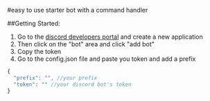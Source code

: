 #easy to use starter bot with a command handler 

##Getting Started:

1. Go to the [discord developers portal](https://discord.com/developers/applications) and create a new application 
2. Then click on the "bot" area and click "add bot"
3. Copy the token
4. Go to the config.json file and paste you token and add a prefix

```js
{
  "prefix": "", //your prefix
  "token": "" //your discord bot's token
}
```
